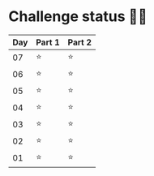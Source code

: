 # Challenge status 🌟🎄

| Day | Part 1 | Part 2 |
|-----|--------|--------|
| 07  | ⭐     | ⭐      |
| 06  | ⭐     | ⭐      |
| 05  | ⭐     | ⭐      |
| 04  | ⭐     | ⭐      |
| 03  | ⭐     | ⭐      |
| 02  | ⭐     | ⭐      |
| 01  | ⭐     | ⭐      |